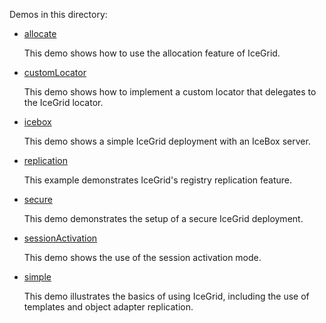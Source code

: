 Demos in this directory:

- [allocate](./allocate)

  This demo shows how to use the allocation feature of IceGrid.

- [customLocator](./customLocator)

  This demo shows how to implement a custom locator that delegates
  to the IceGrid locator.

- [icebox](./icebox)

  This demo shows a simple IceGrid deployment with an IceBox server.

- [replication](./replication)

  This example demonstrates IceGrid's registry replication feature.

- [secure](./secure)

  This demo demonstrates the setup of a secure IceGrid deployment.

- [sessionActivation](./sessionActivation)

  This demo shows the use of the session activation mode.

- [simple](./simple)

  This demo illustrates the basics of using IceGrid, including the
  use of templates and object adapter replication.

